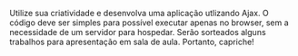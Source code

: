 Utilize sua criatividade e desenvolva uma aplicação utlizando Ajax. O código deve ser simples para possível executar apenas no browser, sem a necessidade de um servidor para hospedar. Serão sorteados alguns trabalhos para apresentação em sala de aula. Portanto, capriche!